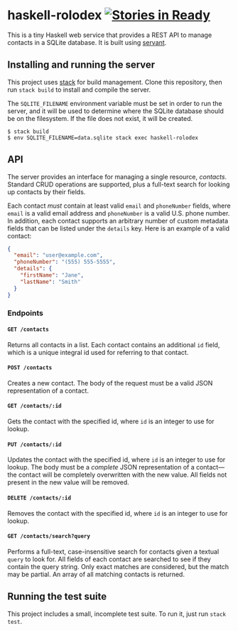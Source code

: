 # haskell-rolodex [![Stories in Ready](https://badge.waffle.io/lexi-lambda/haskell-rolodex.svg?label=ready&title=Ready)](http://waffle.io/lexi-lambda/haskell-rolodex)

This is a tiny Haskell web service that provides a REST API to manage contacts in a SQLite database. It is built using [servant][servant].

## Installing and running the server

This project uses [stack][stack] for build management. Clone this repository, then run `stack build` to install and compile the server.

The `SQLITE_FILENAME` environment variable must be set in order to run the server, and it will be used to determine where the SQLite database should be on the filesystem. If the file does not exist, it will be created.

```
$ stack build
$ env SQLITE_FILENAME=data.sqlite stack exec haskell-rolodex
```

## API

The server provides an interface for managing a single resource, *contacts*. Standard CRUD operations are supported, plus a full-text search for looking up contacts by their fields.

Each contact *must* contain at least valid `email` and `phoneNumber` fields, where `email` is a valid email address and `phoneNumber` is a valid U.S. phone number. In addition, each contact supports an arbitrary number of custom metadata fields that can be listed under the `details` key. Here is an example of a valid contact:

```json
{
  "email": "user@example.com",
  "phoneNumber": "(555) 555-5555",
  "details": {
    "firstName": "Jane",
    "lastName": "Smith"
  }
}
```

### Endpoints

#### `GET /contacts`

Returns all contacts in a list. Each contact contains an additional `id` field, which is a unique integral id used for referring to that contact.

#### `POST /contacts`

Creates a new contact. The body of the request must be a valid JSON representation of a contact.

#### `GET /contacts/:id`

Gets the contact with the specified id, where `id` is an integer to use for lookup.

#### `PUT /contacts/:id`

Updates the contact with the specified id, where `id` is an integer to use for lookup. The body must be a *complete* JSON representation of a contact—the contact will be completely overwritten with the new value. All fields not present in the new value will be removed.

#### `DELETE /contacts/:id`

Removes the contact with the specified id, where `id` is an integer to use for lookup.

#### `GET /contacts/search?query`

Performs a full-text, case-insensitive search for contacts given a textual `query` to look for. All fields of each contact are searched to see if they contain the query string. Only exact matches are considered, but the match may be partial. An array of all matching contacts is returned.

## Running the test suite

This project includes a small, incomplete test suite. To run it, just run `stack test`.

[servant]: https://github.com/haskell-servant/servant
[stack]: https://github.com/commercialhaskell/stack
